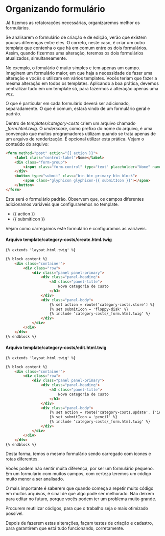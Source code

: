 # Organizando formulário

Já fizemos as refatorações necessárias, organizaremos melhor os formulários.

Se analisarem o formulário de criação e de edição, verão que existem poucas diferenças entre eles. O correto, neste caso, é criar um outro template que contenha o que há em comum entre os dois formulários. Assim, quando fizermos uma alteração, teremos os dois formulários atualizados, simultaneamente.

No exemplo, o fomulário é muito simples e tem apenas um campo. Imaginem um formulário maior, em que haja a necessidade de fazer uma alteração e vocês o utilizam em vários templates. Vocês teriam que fazer a mesma alteração em todos os templates. Aplicando a boa prática, devemos centralizar tudo em um template só, para fazermos a alteração apenas uma vez.

O que é particular em cada formulário deverá ser adicionado, separadamente. O que é comum, estará vindo de um formulário geral e padrão.

Dentro de *templates/category-costs* criem um arquivo chamado *_form.html.twig*. O _underscore_, como prefixo do nome do arquivo, é uma convenção que muitos programadores utilizam quando se trata apenas de um arquivo de renderização. É opcional utilizar esta prática. Vejam o conteúdo do arquivo:

```html
<form method="post" action="{{ action }}">
    <label class="control-label">Nome</label>
    <div class="form-group">
        <input class="form-control" type="text" placeholder="Nome" name="name" value="{{ category.name }}">
    </div>
    <button type="submit" class="btn btn-primary btn-block">
        <span class="glyphicon glyphicon-{{ submitIcon }}"></span>
    </button>
</form>
```

Este será o formulário padrão. Observem que, os campos diferentes adicionamos variáveis que configuraremos no template.

* {{ action }}
* {{ submitIcon }}

Vejam como carregamos este formulário e configuramos as variáveis.

#### Arquivo template/category-costs/create.html.twig

```html
{% extends 'layout.html.twig' %}

{% block content %}
    <div class="container">
        <div class="row">
            <div class="panel panel-primary">
                <div class="panel-heading">
                    <h3 class="panel-title">
                        Nova categoria de custo
                    </h3>
                </div>
                <div class="panel-body">
                    {% set action = route('category-costs.store') %}
                    {% set submitIcon = 'floppy-disk' %}
                    {% include 'category-costs/_form.html.twig' %}
                </div>
            </div>
        </div>
    </div>
{% endblock %}
```

#### Arquivo template/category-costs/edit.html.twig

```html
{% extends 'layout.html.twig' %}

{% block content %}
    <div class="container">
        <div class="row">
            <div class="panel panel-primary">
                <div class="panel-heading">
                    <h3 class="panel-title">
                        Nova categoria de custo
                    </h3>
                </div>
                <div class="panel-body">
                    {% set action = route('category-costs.update', {'id': category.id}) %}
                    {% set submitIcon = 'pencil' %}
                    {% include 'category-costs/_form.html.twig' %}
                </div>
            </div>
        </div>
    </div>
{% endblock %}
```

Desta forma, temos o mesmo formulário sendo carregado com ícones e rotas diferentes.

Vocês podem não sentir muita diferença, por ser um formulário pequeno. Em um formulário com muitos campos, com certeza teremos um código muito menor a ser analisado.

O mais importante é saberem que quando começa a repetir muito código em muitos arquivos, é sinal de que algo pode ser melhorado. Não deixem para editar no futuro, porque vocês podem ter um problema muito grande.

Procurem reutilizar códigos, para que o trabalho seja o mais otimizado possível.

Depois de fazerem estas alterações, façam testes de criação e cadastro, para garantirem que está tudo funcionando, corretamente.
